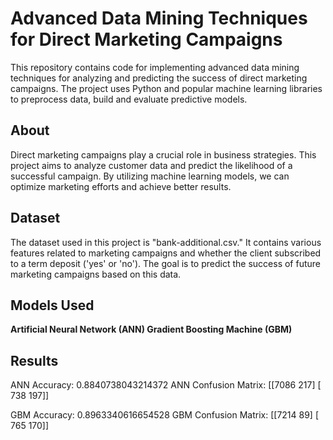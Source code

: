 # Advanced Data Mining Techniques for Direct Marketing Campaigns

This repository contains code for implementing advanced data mining techniques for analyzing and predicting the success of direct marketing campaigns. The project uses Python and popular machine learning libraries to preprocess data, build and evaluate predictive models.

## About

Direct marketing campaigns play a crucial role in business strategies. This project aims to analyze customer data and predict the likelihood of a successful campaign. By utilizing machine learning models, we can optimize marketing efforts and achieve better results.

## Dataset
The dataset used in this project is "bank-additional.csv." It contains various features related to marketing campaigns and whether the client subscribed to a term deposit ('yes' or 'no'). The goal is to predict the success of future marketing campaigns based on this data.

## Models Used
**Artificial Neural Network (ANN)
Gradient Boosting Machine (GBM)**

## Results
ANN Accuracy: 0.8840738043214372
ANN Confusion Matrix:
[[7086  217]
 [ 738  197]]


GBM Accuracy: 0.8963340616654528
GBM Confusion Matrix:
[[7214   89]
 [ 765  170]]

